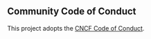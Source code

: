 ## Community Code of Conduct

This project adopts the [CNCF Code of Conduct](https://github.com/cncf/foundation/blob/master/code-of-conduct.md).
